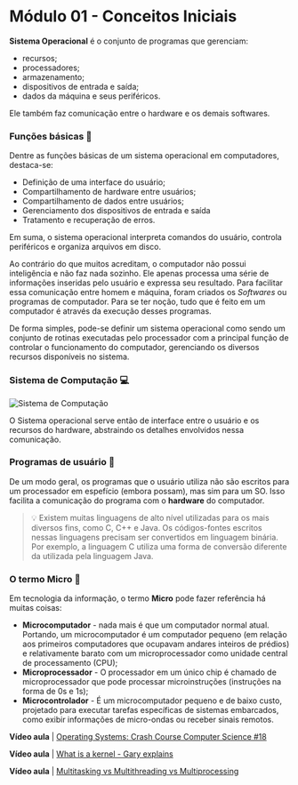 # Módulo 01 - Conceitos Iniciais

**Sistema Operacional** é o conjunto de programas que gerenciam:

- recursos;
- processadores;
- armazenamento;
- dispositivos de entrada e saída;
- dados da máquina e seus periféricos.

Ele também faz comunicação entre o hardware e os demais softwares.

### Funções básicas 🤔

Dentre as funções básicas de um sistema operacional em computadores, destaca-se:

- Definição de uma interface do usuário;
- Compartilhamento de hardware entre usuários;
- Compartilhamento de dados entre usuários;
- Gerenciamento dos dispositivos de entrada e saída
- Tratamento e recuperação de erros.

Em suma, o sistema operacional interpreta comandos do usuário, controla periféricos e organiza arquivos em disco.

Ao contrário do que muitos acreditam, o computador não possui inteligência e não faz nada sozinho. Ele apenas processa uma série de informações inseridas pelo usuário e expressa seu resultado.
Para facilitar essa comunicação entre homem e máquina, foram criados os _Softwares_ ou programas de computador. 
Para se ter noção, tudo que é feito em um computador é através da execução desses programas.

De forma simples, pode-se definir um sistema operacional como sendo um conjunto de rotinas executadas pelo processador com a principal função de controlar o funcionamento do computador, gerenciando os diversos recursos disponíveis no sistema.

### Sistema de Computação 💻

![Sistema de Computação](https://upload.wikimedia.org/wikipedia/commons/thumb/f/fd/Operating_system_placement-pt.svg/800px-Operating_system_placement-pt.svg.png)

O Sistema operacional serve então de interface entre o usuário e os recursos do hardware, abstraindo os detalhes envolvidos nessa comunicação.

### Programas de usuário 👥

De um modo geral, os programas que o usuário utiliza não são escritos para um processador em espefício (embora possam), mas sim para um SO. Isso facilita a comunicação do programa com o **hardware** do computador.

> 💡 Existem muitas linguagens de
> alto nível utilizadas para os
> mais diversos fins, como C,
> C++ e Java. Os códigos-fontes
> escritos nessas linguagens
> precisam ser convertidos em
> linguagem binária. Por exemplo,
> a linguagem C utiliza uma
> forma de conversão diferente da
> utilizada pela linguagem Java.

### O termo Micro 🦠
Em tecnologia da informação, o termo **Micro**
pode fazer referência há muitas coisas:
- **Microcomputador** - nada mais é que um computador normal atual. Portando, um microcomputador é um computador pequeno (em relação aos primeiros computadores que ocupavam andares inteiros de prédios) e relativamente barato com um microprocessador como unidade central de processamento (CPU);
- **Microprocessador** - O processador em um único chip é chamado de microprocessador que pode processar microinstruções (instruções na forma de 0s e 1s);
- **Microcontrolador** - É um microcomputador pequeno e de baixo custo, projetado para executar tarefas específicas de sistemas embarcados, como exibir informações de micro-ondas ou receber sinais remotos. 

**Vídeo aula** | [Operating Systems: Crash Course Computer Science #18](https://www.youtube.com/watch?v=26QPDBe-NB8)

**Vídeo aula** | [What is a kernel - Gary explains](https://www.youtube.com/watch?v=mycVSMyShk8)

**Vídeo aula** | [Multitasking vs Multithreading vs Multiprocessing](https://www.youtube.com/watch?v=Tn0u-IIBmtc)